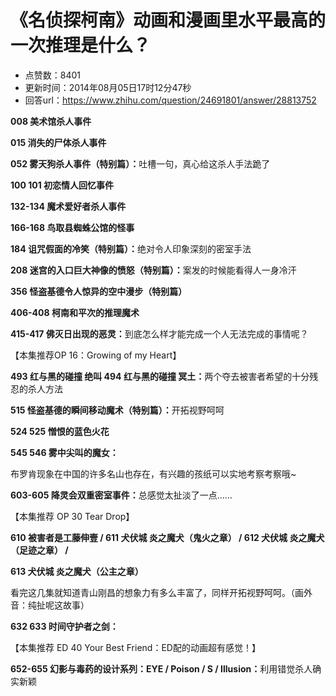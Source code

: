 # 《名侦探柯南》动画和漫画里水平最高的一次推理是什么？
- 点赞数：8401
- 更新时间：2014年08月05日17时12分47秒
- 回答url：https://www.zhihu.com/question/24691801/answer/28813752
<body>
 <p data-pid="qYbJh3ch"><strong>008 </strong><strong>美术馆杀人事件</strong></p>
 <p data-pid="1OiFgHae"><strong>015 </strong><strong>消失的尸体杀人事件</strong></p>
 <p data-pid="Y1jEONFa"><strong>052 </strong><strong>雾天狗杀人事件（特别篇）：</strong>吐槽一句，真心给这杀人手法跪了</p>
 <p data-pid="SMAgoi6S"><strong>100 101 </strong><strong>初恋情人回忆事件</strong></p>
 <p data-pid="g9V2ipHI"><strong>132-134 </strong><strong>魔术爱好者杀人事件</strong></p>
 <p data-pid="2qFCtCLr"><strong>166-168 </strong><strong>鸟取县蜘蛛公馆的怪事</strong></p>
 <p data-pid="AXsw6Q9q"><strong>184 </strong><strong>诅咒假面的冷笑（特别</strong><strong>篇）：</strong>绝对令人印象深刻的密室手法</p>
 <p data-pid="WvKx9Xgl"><strong>208 </strong><strong>迷宫的入口巨大神像的愤怒（特别篇）：</strong>案发的时候能看得人一身冷汗</p>
 <p data-pid="7LHmpTqR"><strong>356 </strong><strong>怪盗基德令人惊异的空中漫步（特别篇）</strong></p>
 <p data-pid="upnqP8ew"><strong>406-408 </strong><strong>柯南和平次的推理魔术</strong></p>
 <p data-pid="NB6hF006"><strong>415-417 </strong><strong>佛灭日出现的恶灵：</strong>到底怎么样才能完成一个人无法完成的事情呢？</p>
 <p data-pid="C1FIPKZ8">【本集推荐OP 16：Growing of my Heart】</p>
 <p data-pid="-D_DRrNi"><strong>493 </strong><strong>红与黑的碰撞 绝叫 494 红与黑的碰撞 冥土：</strong>两个夺去被害者希望的十分残忍的杀人方法</p>
 <p data-pid="tpXsTGFY"><strong>515 </strong><strong>怪盗基德的瞬间移动魔术（特别篇）：</strong>开拓视野呵呵</p>
 <p data-pid="UaOHUqt0"><strong>524 525 </strong><strong>憎恨的蓝色火花</strong></p>
 <p data-pid="ksiTBStX"><strong>545 546 </strong><strong>雾中尖叫的魔女：</strong></p>
 <p data-pid="zp8pAnfc">布罗肯现象在中国的许多名山也存在，有兴趣的孩纸可以实地考察考察哦~</p>
 <p data-pid="ybPb9HPH"><strong>603-605 </strong><strong>降灵会双重密室事件：</strong>总感觉太扯淡了一点……</p>
 <p data-pid="jPWXvdQI">【本集推荐 OP 30 Tear Drop】</p>
 <p data-pid="iqMn3XpL"><strong>610 </strong><strong>被害者是工藤伸壹 / 611 犬伏城 炎之魔犬（鬼火之章） / 612 犬伏城 炎之魔犬（足迹之章） /</strong></p>
 <p data-pid="VnhTDIJI"><strong>613 犬伏城 炎之魔犬（公主之章）</strong></p>
 <p data-pid="eg_qeDxs">看完这几集就知道青山刚昌的想象力有多么丰富了，同样开拓视野呵呵。（画外音：纯扯呢这故事）</p>
 <p data-pid="WBQH4je6"><strong>632 633 </strong><strong>时间守护者之剑：</strong></p>
 <p data-pid="-JcYI8DJ">【本集推荐 ED 40 Your Best Friend：ED配的动画超有感觉！】</p>
 <p data-pid="fE951msl"><strong>652-655 </strong><strong>幻影与毒药的设计系列：EYE / Poison / S / Illusion：</strong>利用错觉杀人确实新颖</p>
</body>
